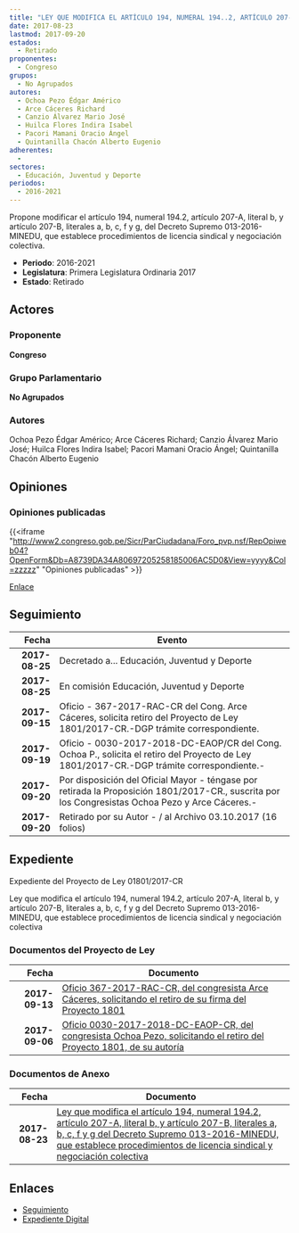 ```yaml
---
title: "LEY QUE MODIFICA EL ARTÍCULO 194, NUMERAL 194..2, ARTÍCULO 207-A, LITERAL B, Y ARTÍCULO 207-B, LITERALES A, B, C, F, G DEL DECRETO SUPREMO 013-2016-MINEDU, QUE ESTABLECE PROCEDIMIENTOS DE LICENCIA SINDICAL Y NEGOCIACIÓN COLECTIVA"
date: 2017-08-23
lastmod: 2017-09-20
estados: 
  - Retirado
proponentes: 
  - Congreso
grupos: 
  - No Agrupados
autores: 
  - Ochoa Pezo Édgar Américo
  - Arce Cáceres Richard
  - Canzio Álvarez Mario José
  - Huilca Flores Indira Isabel
  - Pacori Mamani Oracio Ángel
  - Quintanilla Chacón Alberto Eugenio
adherentes: 
  - 
sectores: 
  - Educación, Juventud y Deporte
periodos: 
  - 2016-2021
---
```


Propone modificar el artículo 194, numeral 194.2, artículo 207-A, literal b, y artículo 207-B, literales a, b, c, f y g, del Decreto Supremo 013-2016-MINEDU, que establece procedimientos de licencia sindical y negociación colectiva.

- **Periodo**: 2016-2021
- **Legislatura**: Primera Legislatura Ordinaria 2017
- **Estado**: Retirado

## Actores

### Proponente

**Congreso**

### Grupo Parlamentario

**No Agrupados**

### Autores

Ochoa Pezo Édgar Américo; Arce Cáceres Richard; Canzio Álvarez Mario José; Huilca Flores Indira Isabel; Pacori Mamani Oracio Ángel; Quintanilla Chacón Alberto Eugenio


## Opiniones

### Opiniones publicadas

{{<iframe "http://www2.congreso.gob.pe/Sicr/ParCiudadana/Foro_pvp.nsf/RepOpiweb04?OpenForm&Db=A8739DA34A80697205258185006AC5D0&View=yyyy&Col=zzzzz" "Opiniones publicadas" >}}

[Enlace](http://www2.congreso.gob.pe/Sicr/ParCiudadana/Foro_pvp.nsf/RepOpiweb04?OpenForm&Db=A8739DA34A80697205258185006AC5D0&View=yyyy&Col=zzzzz)

## Seguimiento

| Fecha | Evento |
|------:|--------|
| **2017-08-25** | Decretado a... Educación, Juventud y Deporte|
| **2017-08-25** | En comisión Educación, Juventud y Deporte|
| **2017-09-15** | Oficio - 367-2017-RAC-CR del Cong. Arce Cáceres, solicita retiro del Proyecto de Ley 1801/2017-CR.-DGP trámite correspondiente.|
| **2017-09-19** | Oficio - 0030-2017-2018-DC-EAOP/CR del Cong. Ochoa P., solicita el retiro del Proyecto de Ley 1801/2017-CR.-DGP trámite correspondiente.-|
| **2017-09-20** | Por disposición del Oficial Mayor - téngase por retirada la Proposición 1801/2017-CR., suscrita por los Congresistas Ochoa Pezo y Arce Cáceres.-|
| **2017-09-20** | Retirado por su Autor - / al Archivo 03.10.2017 (16 folios)|


## Expediente

Expediente del Proyecto de Ley 01801/2017-CR

Ley que modifica el artículo 194, numeral 194.2, artículo 207-A, literal b, y artículo 207-B, literales a, b, c, f y g del Decreto Supremo 013-2016-MINEDU, que establece procedimientos de licencia sindical y negociación colectiva


### Documentos del Proyecto de Ley

| Fecha | Documento |
|------:|--------|
| **2017-09-13** | [Oficio 367-2017-RAC-CR, del congresista Arce Cáceres, solicitando el retiro de su firma del Proyecto 1801](http://www.leyes.congreso.gob.pe/Documentos/2016_2021/Retiro_de_Firmas/Proyectos/OFICIO-367-2017-RAC-CR.pdf) |
| **2017-09-06** | [Oficio 0030-2017-2018-DC-EAOP-CR, del congresista Ochoa Pezo, solicitando el retiro del Proyecto 1801, de su autoría](http://www.leyes.congreso.gob.pe/Documentos/2016_2021/Retiro_de_Proyecto/OFICIO-0030-2017-2018-DC-EAOP-CR.pdf) |

### Documentos de Anexo

| Fecha | Documento |
|------:|--------|
| **2017-08-23** | [Ley que modifica el artículo 194, numeral 194.2, artículo 207-A, literal b, y artículo 207-B, literales a, b, c, f y g del Decreto Supremo 013-2016-MINEDU, que establece procedimientos de licencia sindical y negociación colectiva](http://www.leyes.congreso.gob.pe/Documentos/2016_2021/Proyectos_de_Ley_y_de_Resoluciones_Legislativas/PL0180120170823..pdf) |

## Enlaces 

- [Seguimiento](http://www2.congreso.gob.pe/Sicr/TraDocEstProc/CLProLey2016.nsf/f7fff46988ca05b1052578e100829cc7/d711262a177466c705258185005b27c9?OpenDocument)
- [Expediente Digital](http://www2.congreso.gob.pe/Sicr/TraDocEstProc/CLProLey2016.nsf/f7fff46988ca05b1052578e100829cc7/d711262a177466c705258185005b27c9?OpenDocument&Click=05257FB7005EB655.eb71d0cf91d8294e05256cdf006b5706/$Body/0.1C6C)
